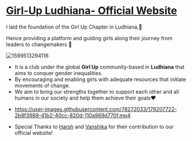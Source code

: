 # <a href='https://girlupludhiana.vercel.app/'>Girl-Up Ludhiana- Official Website<a>

<p>I laid the foundation of the Girl Up Chapter in Ludhiana,🚀</p>
<p> Hence providing a platform and guiding girls along their journey from leaders to changemakers 💫</p>

 ![1599513294116](https://user-images.githubusercontent.com/78272033/179208792-66c22573-075d-4b7f-a6df-9a095bd17431.jpg)

 
<p> <ul>
 <li>It is a club under the global <b>Girl Up</b> community-based in <b>Ludhiana</b> that aims to conquer gender inequalities. </li>
  <li>By encouraging and enabling girls with adequate resources that initiate movements of change. </li>
<li> We aim to bring our strengths together to support each other and all humans in our society and help them achieve their goals❤️</li>

<li>
 
https://user-images.githubusercontent.com/78272033/179207722-2b8f3988-41b2-40cc-820d-110a969d770f.mp4
 
 </li>
 
 <li> Special Thanks to <a href='https://github.com/harshsharma2210'> Harsh</a> and <a href='https://github.com/Vanshikaweb'>Vanshika</a> for their contribution to our official website!</li>
 
 </ul>
 </p>
